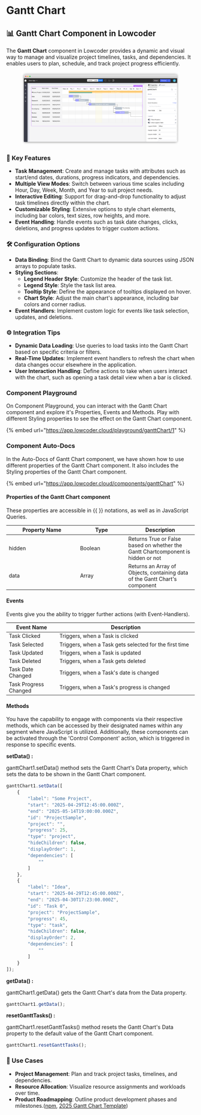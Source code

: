 # Gantt Chart

## 📊 Gantt Chart Component in Lowcoder

The **Gantt Chart** component in Lowcoder provides a dynamic and visual way to manage and visualize project timelines, tasks, and dependencies. It enables users to plan, schedule, and track project progress efficiently.

<figure><img src="../../../../.gitbook/assets/frame_generic_light.png" alt=""><figcaption></figcaption></figure>

### 🔧 Key Features

* **Task Management**: Create and manage tasks with attributes such as start/end dates, durations, progress indicators, and dependencies.
* **Multiple View Modes**: Switch between various time scales including Hour, Day, Week, Month, and Year to suit project needs.
* **Interactive Editing**: Support for drag-and-drop functionality to adjust task timelines directly within the chart.
* **Customizable Styling**: Extensive options to style chart elements, including bar colors, text sizes, row heights, and more.
* **Event Handling**: Handle events such as task date changes, clicks, deletions, and progress updates to trigger custom actions.

### 🛠 Configuration Options

* **Data Binding**: Bind the Gantt Chart to dynamic data sources using JSON arrays to populate tasks.
* **Styling Sections**:
  * **Legend Header Style**: Customize the header of the task list.
  * **Legend Style**: Style the task list area.
  * **Tooltip Style**: Define the appearance of tooltips displayed on hover.
  * **Chart Style**: Adjust the main chart's appearance, including bar colors and corner radius.
* **Event Handlers**: Implement custom logic for events like task selection, updates, and deletions.

### ⚙️ Integration Tips

* **Dynamic Data Loading**: Use queries to load tasks into the Gantt Chart based on specific criteria or filters.
* **Real-Time Updates**: Implement event handlers to refresh the chart when data changes occur elsewhere in the application.
* **User Interaction Handling**: Define actions to take when users interact with the chart, such as opening a task detail view when a bar is clicked.

### Component Playground

On Component Playground, you can interact with the Gantt Chart component and explore it's Properties, Events and Methods. Play with different Styling properties to see the effect on the Gantt Chart component.

{% embed url="https://app.lowcoder.cloud/playground/ganttChart/1" %}

### Component Auto-Docs

In the Auto-Docs of Gantt Chart component, we have shown how to use different properties of the Gantt Chart component. It also includes the Styling properties of the Gantt Chart component.

{% embed url="https://app.lowcoder.cloud/components/ganttChart" %}

#### Properties of the Gantt Chart component <a href="#properties-of-the-table" id="properties-of-the-table"></a>

These properties are accessible in \{{ \}} notations, as well as in JavaScript Queries.

<table><thead><tr><th width="176.38671875">Property Name</th><th width="114.9921875">Type</th><th>Description</th></tr></thead><tbody><tr><td>hidden</td><td>Boolean</td><td>Returns True or False based on whether the Gantt Chartcomponent is hidden or not</td></tr><tr><td>data</td><td>Array</td><td>Returns an Array of Objects, containing data of the Gantt Chart's component</td></tr></tbody></table>

#### Events <a href="#events" id="events"></a>

Events give you the ability to trigger further actions (with Event-Handlers).

<table><thead><tr><th width="152.5625">Event Name</th><th width="495.39453125">Description</th></tr></thead><tbody><tr><td>Task Clicked</td><td>Triggers, when a Task is clicked</td></tr><tr><td>Task Selected</td><td>Triggers, when a Task gets selected for the first time</td></tr><tr><td>Task Updated</td><td>Triggers, when a Task is updated</td></tr><tr><td>Task Deleted</td><td>Triggers, when a Task gets deleted</td></tr><tr><td>Task Date Changed</td><td>Triggers, when a Task's date is changed</td></tr><tr><td>Task Progress Changed</td><td>Triggers, when a Task's progress is changed</td></tr></tbody></table>

#### Methods <a href="#methods" id="methods"></a>

You have the capability to engage with components via their respective methods, which can be accessed by their designated names within any segment where JavaScript is utilized. Additionally, these components can be activated through the 'Control Component' action, which is triggered in response to specific events.

**setData() :**&#x20;

ganttChart1.setData() method sets the Gantt Chart's Data property, which sets the data to be shown in the Gantt Chart component.

```javascript
ganttChart1.setData([
    {
        "label": "Some Project",
        "start": "2025-04-29T12:45:00.000Z",
        "end": "2025-05-14T19:00:00.000Z",
        "id": "ProjectSample",
        "project": "",
        "progress": 25,
        "type": "project",
        "hideChildren": false,
        "displayOrder": 1,
        "dependencies": [
            ""
        ]
    },
    {
        "label": "Idea",
        "start": "2025-04-29T12:45:00.000Z",
        "end": "2025-04-30T17:23:00.000Z",
        "id": "Task 0",
        "project": "ProjectSample",
        "progress": 45,
        "type": "task",
        "hideChildren": false,
        "displayOrder": 2,
        "dependencies": [
            ""
        ]
    }
]);
```

**getData() :**&#x20;

ganttChart1.getData() gets the Gantt Chart's data from the Data property.

```javascript
ganttChart1.getData();
```

**resetGanttTasks() :**&#x20;

ganttChart1.resetGanttTasks() method resets the Gantt Chart's Data property to the default value of the Gantt Chart component.

```javascript
ganttChart1.resetGanttTasks();
```

### 📌 Use Cases

* **Project Management**: Plan and track project tasks, timelines, and dependencies.
* **Resource Allocation**: Visualize resource assignments and workloads over time.
* **Product Roadmapping**: Outline product development phases and milestones.([npm](https://npm.io/package/lowcoder-comp-gantt-chart?utm_source=chatgpt.com), [2025 Gantt Chart Template](https://2025ganttcharttemplate.z28.web.core.windows.net/gantt-chart-for-software-progress-report.html?utm_source=chatgpt.com))
